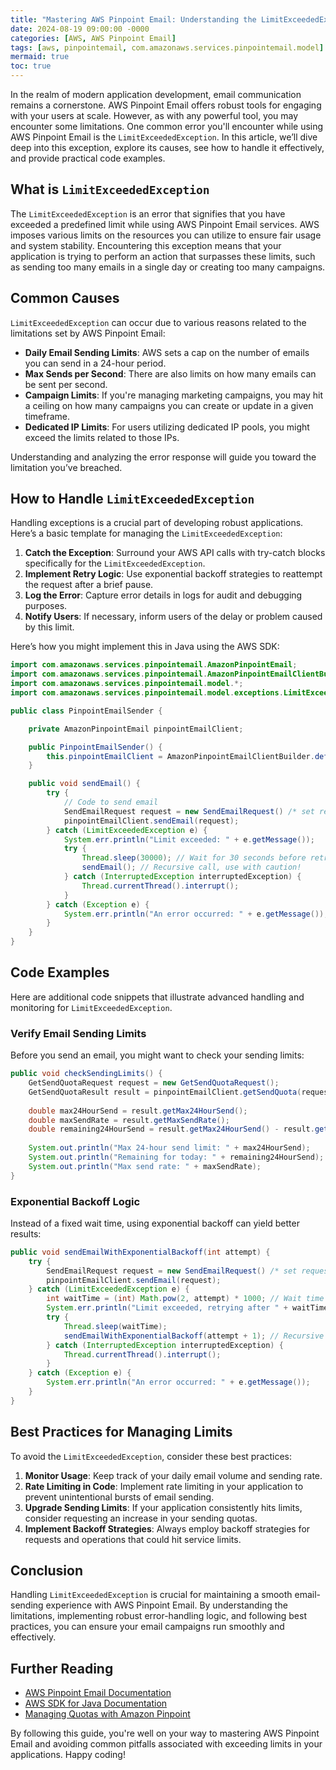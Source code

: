 ```yaml
---
title: "Mastering AWS Pinpoint Email: Understanding the LimitExceededException"
date: 2024-08-19 09:00:00 -0000
categories: [AWS, AWS Pinpoint Email]
tags: [aws, pinpointemail, com.amazonaws.services.pinpointemail.model]
mermaid: true
toc: true
---
```



In the realm of modern application development, email communication remains a cornerstone. AWS Pinpoint Email offers robust tools for engaging with your users at scale. However, as with any powerful tool, you may encounter some limitations. One common error you'll encounter while using AWS Pinpoint Email is the `LimitExceededException`. In this article, we’ll dive deep into this exception, explore its causes, see how to handle it effectively, and provide practical code examples.

## What is `LimitExceededException`

The `LimitExceededException` is an error that signifies that you have exceeded a predefined limit while using AWS Pinpoint Email services. AWS imposes various limits on the resources you can utilize to ensure fair usage and system stability. Encountering this exception means that your application is trying to perform an action that surpasses these limits, such as sending too many emails in a single day or creating too many campaigns.

## Common Causes

`LimitExceededException` can occur due to various reasons related to the limitations set by AWS Pinpoint Email:

- **Daily Email Sending Limits**: AWS sets a cap on the number of emails you can send in a 24-hour period.
- **Max Sends per Second**: There are also limits on how many emails can be sent per second.
- **Campaign Limits**: If you're managing marketing campaigns, you may hit a ceiling on how many campaigns you can create or update in a given timeframe.
- **Dedicated IP Limits**: For users utilizing dedicated IP pools, you might exceed the limits related to those IPs.

Understanding and analyzing the error response will guide you toward the limitation you’ve breached.

## How to Handle `LimitExceededException`

Handling exceptions is a crucial part of developing robust applications. Here’s a basic template for managing the `LimitExceededException`:

1. **Catch the Exception**: Surround your AWS API calls with try-catch blocks specifically for the `LimitExceededException`.
2. **Implement Retry Logic**: Use exponential backoff strategies to reattempt the request after a brief pause.
3. **Log the Error**: Capture error details in logs for audit and debugging purposes.
4. **Notify Users**: If necessary, inform users of the delay or problem caused by this limit.

Here’s how you might implement this in Java using the AWS SDK:

```java
import com.amazonaws.services.pinpointemail.AmazonPinpointEmail;
import com.amazonaws.services.pinpointemail.AmazonPinpointEmailClientBuilder;
import com.amazonaws.services.pinpointemail.model.*;
import com.amazonaws.services.pinpointemail.model.exceptions.LimitExceededException;

public class PinpointEmailSender {

    private AmazonPinpointEmail pinpointEmailClient;

    public PinpointEmailSender() {
        this.pinpointEmailClient = AmazonPinpointEmailClientBuilder.defaultClient();
    }

    public void sendEmail() {
        try {
            // Code to send email
            SendEmailRequest request = new SendEmailRequest() /* set request properties */;
            pinpointEmailClient.sendEmail(request);
        } catch (LimitExceededException e) {
            System.err.println("Limit exceeded: " + e.getMessage());
            try {
                Thread.sleep(30000); // Wait for 30 seconds before retrying
                sendEmail(); // Recursive call, use with caution!
            } catch (InterruptedException interruptedException) {
                Thread.currentThread().interrupt();
            }
        } catch (Exception e) {
            System.err.println("An error occurred: " + e.getMessage());
        }
    }
}
```

## Code Examples

Here are additional code snippets that illustrate advanced handling and monitoring for `LimitExceededException`.

### Verify Email Sending Limits

Before you send an email, you might want to check your sending limits:

```java
public void checkSendingLimits() {
    GetSendQuotaRequest request = new GetSendQuotaRequest();
    GetSendQuotaResult result = pinpointEmailClient.getSendQuota(request);
    
    double max24HourSend = result.getMax24HourSend();
    double maxSendRate = result.getMaxSendRate();
    double remaining24HourSend = result.getMax24HourSend() - result.getMax24HourSend();
    
    System.out.println("Max 24-hour send limit: " + max24HourSend);
    System.out.println("Remaining for today: " + remaining24HourSend);
    System.out.println("Max send rate: " + maxSendRate);
}
```

### Exponential Backoff Logic

Instead of a fixed wait time, using exponential backoff can yield better results:

```java
public void sendEmailWithExponentialBackoff(int attempt) {
    try {
        SendEmailRequest request = new SendEmailRequest() /* set request properties */;
        pinpointEmailClient.sendEmail(request);
    } catch (LimitExceededException e) {
        int waitTime = (int) Math.pow(2, attempt) * 1000; // Wait time increases with attempts
        System.err.println("Limit exceeded, retrying after " + waitTime + "ms");
        try {
            Thread.sleep(waitTime);
            sendEmailWithExponentialBackoff(attempt + 1); // Recursive call
        } catch (InterruptedException interruptedException) {
            Thread.currentThread().interrupt();
        }
    } catch (Exception e) {
        System.err.println("An error occurred: " + e.getMessage());
    }
}
```

## Best Practices for Managing Limits

To avoid the `LimitExceededException`, consider these best practices:

1. **Monitor Usage**: Keep track of your daily email volume and sending rate.
2. **Rate Limiting in Code**: Implement rate limiting in your application to prevent unintentional bursts of email sending.
3. **Upgrade Sending Limits**: If your application consistently hits limits, consider requesting an increase in your sending quotas.
4. **Implement Backoff Strategies**: Always employ backoff strategies for requests and operations that could hit service limits.

## Conclusion

Handling `LimitExceededException` is crucial for maintaining a smooth email-sending experience with AWS Pinpoint Email. By understanding the limitations, implementing robust error-handling logic, and following best practices, you can ensure your email campaigns run smoothly and effectively.

## Further Reading

- [AWS Pinpoint Email Documentation](https://docs.aws.amazon.com/pinpoint/latest/developerguide/welcome.html)
- [AWS SDK for Java Documentation](https://docs.aws.amazon.com/sdk-for-java/latest/developer-guide/home.html)
- [Managing Quotas with Amazon Pinpoint](https://docs.aws.amazon.com/pinpoint/latest/developerguide/managing-quotas.html)

By following this guide, you're well on your way to mastering AWS Pinpoint Email and avoiding common pitfalls associated with exceeding limits in your applications. Happy coding!
